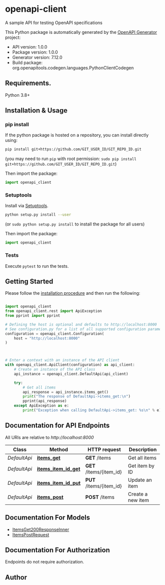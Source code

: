 # openapi-client
A sample API for testing OpenAPI specifications

This Python package is automatically generated by the [OpenAPI Generator](https://openapi-generator.tech) project:

- API version: 1.0.0
- Package version: 1.0.0
- Generator version: 7.12.0
- Build package: org.openapitools.codegen.languages.PythonClientCodegen

## Requirements.

Python 3.8+

## Installation & Usage
### pip install

If the python package is hosted on a repository, you can install directly using:

```sh
pip install git+https://github.com/GIT_USER_ID/GIT_REPO_ID.git
```
(you may need to run `pip` with root permission: `sudo pip install git+https://github.com/GIT_USER_ID/GIT_REPO_ID.git`)

Then import the package:
```python
import openapi_client
```

### Setuptools

Install via [Setuptools](http://pypi.python.org/pypi/setuptools).

```sh
python setup.py install --user
```
(or `sudo python setup.py install` to install the package for all users)

Then import the package:
```python
import openapi_client
```

### Tests

Execute `pytest` to run the tests.

## Getting Started

Please follow the [installation procedure](#installation--usage) and then run the following:

```python

import openapi_client
from openapi_client.rest import ApiException
from pprint import pprint

# Defining the host is optional and defaults to http://localhost:8000
# See configuration.py for a list of all supported configuration parameters.
configuration = openapi_client.Configuration(
    host = "http://localhost:8000"
)



# Enter a context with an instance of the API client
with openapi_client.ApiClient(configuration) as api_client:
    # Create an instance of the API class
    api_instance = openapi_client.DefaultApi(api_client)

    try:
        # Get all items
        api_response = api_instance.items_get()
        print("The response of DefaultApi->items_get:\n")
        pprint(api_response)
    except ApiException as e:
        print("Exception when calling DefaultApi->items_get: %s\n" % e)

```

## Documentation for API Endpoints

All URIs are relative to *http://localhost:8000*

Class | Method | HTTP request | Description
------------ | ------------- | ------------- | -------------
*DefaultApi* | [**items_get**](docs/DefaultApi.md#items_get) | **GET** /items | Get all items
*DefaultApi* | [**items_item_id_get**](docs/DefaultApi.md#items_item_id_get) | **GET** /items/{item_id} | Get item by ID
*DefaultApi* | [**items_item_id_put**](docs/DefaultApi.md#items_item_id_put) | **PUT** /items/{item_id} | Update an item
*DefaultApi* | [**items_post**](docs/DefaultApi.md#items_post) | **POST** /items | Create a new item


## Documentation For Models

 - [ItemsGet200ResponseInner](docs/ItemsGet200ResponseInner.md)
 - [ItemsPostRequest](docs/ItemsPostRequest.md)


<a id="documentation-for-authorization"></a>
## Documentation For Authorization

Endpoints do not require authorization.


## Author




